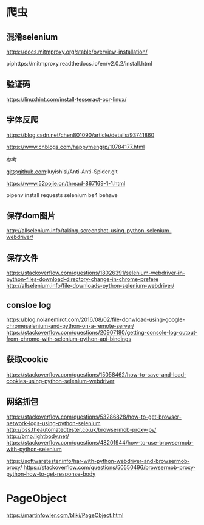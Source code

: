 #  爬虫


## 混淆selenium

https://docs.mitmproxy.org/stable/overview-installation/

piphttps://mitmproxy.readthedocs.io/en/v2.0.2/install.html

## 验证码

https://linuxhint.com/install-tesseract-ocr-linux/

## 字体反爬

https://blog.csdn.net/chen801090/article/details/93741860

https://www.cnblogs.com/happymeng/p/10784177.html

参考

git@github.com:luyishisi/Anti-Anti-Spider.git

https://www.52pojie.cn/thread-867169-1-1.html


pipenv install  requests selenium bs4 behave

## 保存dom图片

http://allselenium.info/taking-screenshot-using-python-selenium-webdriver/

## 保存文件

https://stackoverflow.com/questions/18026391/selenium-webdriver-in-python-files-download-directory-change-in-chrome-prefere
http://allselenium.info/file-downloads-python-selenium-webdriver/

## consloe log

https://blog.nolanemirot.com/2016/08/02/file-donwload-using-google-chromeselenium-and-python-on-a-remote-server/
https://stackoverflow.com/questions/20907180/getting-console-log-output-from-chrome-with-selenium-python-api-bindings

## 获取cookie

https://stackoverflow.com/questions/15058462/how-to-save-and-load-cookies-using-python-selenium-webdriver

## 网络抓包

https://stackoverflow.com/questions/53286828/how-to-get-browser-network-logs-using-python-selenium
http://oss.theautomatedtester.co.uk/browsermob-proxy-py/
http://bmp.lightbody.net/
https://stackoverflow.com/questions/48201944/how-to-use-browsermob-with-python-selenium

https://softwaretester.info/har-with-python-webdriver-and-browsermob-proxy/
https://stackoverflow.com/questions/50550496/browsermob-proxy-python-how-to-get-response-body


# PageObject

https://martinfowler.com/bliki/PageObject.html
